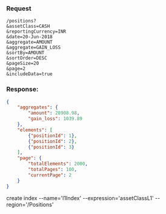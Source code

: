 ### Request
```
/positions?
&assetClass=CASH
&reportingCurrency=INR
&date=20-Jun-2018
&aggregate=AMOUNT
&aggregate=GAIN_LOSS
&sortBy=AMOUNT
&sortOrder=DESC
&pageSize=20
&page=2
&includeData=true
```

### Response:
```json
{
    "aggregates": {
        "amount": 28908.98,
        "gain_loss": 1039.89
    },
    "elements": [
        {"positionId": 1},
        {"positionId": 2},
        {"positionId": 3}
    ],
    "page": {
        "totalElements": 2000,
        "totalPages": 100,
        "currentPage": 2
    }
}
```

create index --name='l1Index' --expression='assetClassL1' --region='/Positions'
